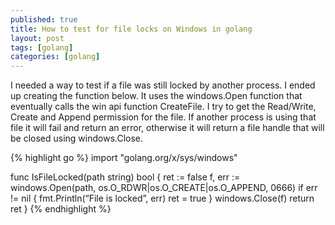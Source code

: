 ```yaml
---
published: true
title: How to test for file locks on Windows in golang
layout: post
tags: [golang]
categories: [golang]
---
```

I needed a way to test if a file was still locked by another process.  I ended up creating the function below.  It uses the windows.Open function that eventually calls the win api function CreateFile.  I try to get the Read/Write, Create and Append permission for the file.  If another process is using that file it will fail and return an error, otherwise it will return a file handle that will be closed using windows.Close.

{% highlight go %}
import "golang.org/x/sys/windows"

func IsFileLocked(path string) bool { 
	ret := false 
	f, err := windows.Open(path, os.O_RDWR|os.O_CREATE|os.O_APPEND, 0666) 
	if err != nil { 
		fmt.Println(“File is locked”, err) 
		ret = true 
	} 
	windows.Close(f) 
	return ret 
}
{% endhighlight %}